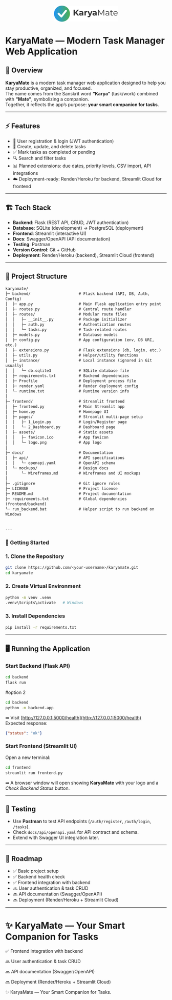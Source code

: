 <p align="center">
  <img src="frontend/assets/logo.png" alt="KaryaMate Logo" width="200"/>
</p>

# KaryaMate — Modern Task Manager Web Application

## 📌 Overview
**KaryaMate** is a modern task manager web application designed to help you stay productive, organized, and focused.  
The name comes from the Sanskrit word **“Karya”** (task/work) combined with **“Mate”**, symbolizing a companion.  
Together, it reflects the app’s purpose: **your smart companion for tasks**.

---

## ⚡ Features
- 🔑 User registration & login (JWT authentication)  
- 📝 Create, update, and delete tasks  
- ✅ Mark tasks as completed or pending  
- 🔍 Search and filter tasks  
- 📊 Planned extensions: due dates, priority levels, CSV import, API integrations  
- ☁️ Deployment-ready: Render/Heroku for backend, Streamlit Cloud for frontend  

---

## 🏗️ Tech Stack
- **Backend**: Flask (REST API, CRUD, JWT authentication)  
- **Database**: SQLite (development) → PostgreSQL (deployment)  
- **Frontend**: Streamlit (interactive UI)  
- **Docs**: Swagger/OpenAPI (API documentation)  
- **Testing**: Postman  
- **Version Control**: Git + GitHub  
- **Deployment**: Render/Heroku (backend), Streamlit Cloud (frontend)  

---

## 📂 Project Structure

```text
karyamate/
├─ backend/                     # Flask backend (API, DB, Auth, Config)
│  ├─ app.py                    # Main Flask application entry point
│  ├─ routes.py                 # Central route handler
│  ├─ routes/                   # Modular route files
│  │   ├─ __init__.py           # Package initializer
│  │   ├─ auth.py               # Authentication routes
│  │   └─ tasks.py              # Task-related routes
│  ├─ models.py                 # Database models
│  ├─ config.py                 # App configuration (env, DB URI, etc.)
│  ├─ extensions.py             # Flask extensions (db, login, etc.)
│  ├─ utils.py                  # Helper/utility functions
│  ├─ instance/                 # Local instance (ignored in Git usually)
│  │   └─ db.sqlite3            # SQLite database file
│  ├─ requirements.txt          # Backend dependencies
│  ├─ Procfile                  # Deployment process file
│  ├─ render.yaml               # Render deployment config
│  └─ runtime.txt               # Runtime version info
│
├─ frontend/                    # Streamlit frontend
│  ├─ frontend.py               # Main Streamlit app
│  ├─ home.py                   # Homepage UI
│  ├─ pages/                    # Streamlit multi-page setup
│  │   ├─ 1_Login.py            # Login/Register page
│  │   └─ 2_Dashboard.py        # Dashboard page
│  ├─ assets/                   # Static assets
│  │   ├─ favicon.ico           # App favicon
│  │   └─ logo.png              # App logo
│
├─ docs/                        # Documentation
│  ├─ api/                      # API specifications
│  │   └─ openapi.yaml          # OpenAPI schema
│  └─ mockups/                  # Design docs
│      └─ Wireframes.md         # Wireframes and UI mockups
│
├─ .gitignore                   # Git ignore rules
├─ LICENSE                      # Project license
├─ README.md                    # Project documentation
├─ requirements.txt             # Global dependencies (frontend/backend)
└─ run_backend.bat              # Helper script to run backend on Windows


---

```
### 🚀 Getting Started

### 1. Clone the Repository
```bash
git clone https://github.com/<your-username>/karyamate.git
cd karyamate
```
### 2. Create Virtual Environment
```bash
python -m venv .venv
.venv\Scripts\activate   # Windows
```

### 3. Install Dependencies
```bash
pip install -r requirements.txt
```

---

## 🖥️ Running the Application

### Start Backend (Flask API)
```bash
cd backend
flask run
```
#option 2 
```bash
cd backend
python -m backend.app
```
➡ Visit [http://127.0.0.1:5000/health](http://127.0.0.1:5000/health)  
Expected response:
```json
{"status": "ok"}
```

### Start Frontend (Streamlit UI)
Open a new terminal:
```bash
cd frontend
streamlit run frontend.py
```
➡ A browser window will open showing **KaryaMate** with your logo and a *Check Backend Status* button.

---

## 🧪 Testing
- Use **Postman** to test API endpoints (`/auth/register`, `/auth/login`, `/tasks`).  
- Check `docs/api/openapi.yaml` for API contract and schema.  
- Extend with Swagger UI integration later.  

---

## 📜 Roadmap
- ✅ Basic project setup  
- ✅ Backend health check  
- ✅ Frontend integration with backend  
- 🔜 User authentication & task CRUD  
- 🔜 API documentation (Swagger/OpenAPI)  
- 🔜 Deployment (Render/Heroku + Streamlit Cloud)  

---

✨ **KaryaMate — Your Smart Companion for Tasks**
=======
✅ Frontend integration with backend

🔜 User authentication & task CRUD

🔜 API documentation (Swagger/OpenAPI)

🔜 Deployment (Render/Heroku + Streamlit Cloud)



✨ KaryaMate — Your Smart Companion for Tasks.

